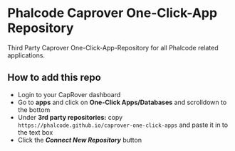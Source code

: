 # Phalcode Caprover One-Click-App Repository

Third Party Caprover One-Click-App-Repository for all Phalcode related applications.

## How to add this repo

- Login to your CapRover dashboard
- Go to **apps** and click on **One-Click Apps/Databases** and scrolldown to the bottom
- Under **3rd party repositories:** copy `https://phalcode.github.io/caprover-one-click-apps` and paste it in to the text box
- Click the **_Connect New Repository_** button
